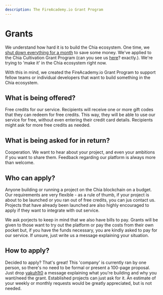 ```yaml
---
description: The FireAcademy.io Grant Program
---
```


# Grants

We understand how hard it is to build the Chia ecosystem. One time, we [shut down everything for a month](https://twitter.com/fireacademyio/status/1583590565803065344) to save some money. We've applied to the Chia Cultivation Grant Program (can you see us [here](https://www.chia.net/grants/)? exactly.). We're trying to 'make it' in the Chia ecosystem right now.



With this in mind, we created the FireAcademy.io Grant Program to support fellow teams or individual developers that want to build something in the Chia ecosystem.

## What is being offered?

Free credits for our service. Recipients will receive one or more gift codes that they can redeem for free credits. This way, they will be able to use our service for free, without even entering their credit card details. Recipients might ask for more free credits as needed.

## What is being asked for in return?

Cooperation. We want to hear about your project, and even your ambitions if you want to share them. Feedback regarding our platform is always more than welcome.

## Who can apply?

Anyone building or running a project on the Chia blockchain on a budget. Our requirements are very flexible - as a rule of thumb, if your project is about to be launched or you ran out of free credits, you can jus contact us. Projects that have already been launched are also highly encouraged to apply if they want to integrate with out service.

We ask porjects to keep in mind that we also have bills to pay. Grants will be given to those want to try out the platform or pay the costs from their own pocket but, if you have the funds necessary, you are kindly asked to pay for our service. If unsure, just write us a message explaining your situation.

## How to apply?

Decided to apply? That's great! This 'company' is currently ran by one person, so there's no need to be formal or present a 100-page proposal. Just drop [yakuh1t0](https://twitter.com/yakuh1t0) a message explaining what you're building and why you want/need the grant. Established projects can just ask for it. An estimate of your weekly or monthly requests would be greatly appreciated, but is not needed.
